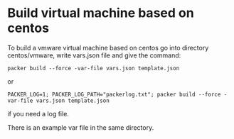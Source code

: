 # Build virtual machine based on centos

To build a vmware virtual machine based on centos go into directory centos/vmware,
write vars.json file and give the command:

```shell
packer build --force -var-file vars.json template.json
```

or

```shell
PACKER_LOG=1; PACKER_LOG_PATH="packerlog.txt"; packer build --force -var-file vars.json template.json
```

if you need a log file.

There is an example var file in the same directory.
